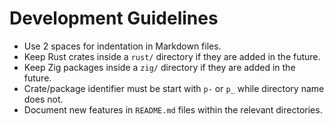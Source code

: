 # Development Guidelines

- Use 2 spaces for indentation in Markdown files.
- Keep Rust crates inside a `rust/` directory if they are added in the future.
- Keep Zig packages inside a `zig/` directory if they are added in the future.
- Crate/package identifier must be start with `p-` or `p_` while directory name does not.
- Document new features in `README.md` files within the relevant directories.
